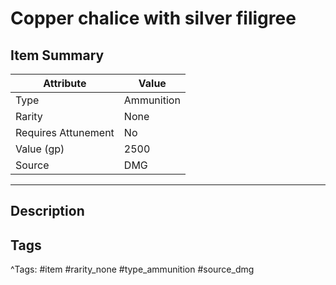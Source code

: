# Copper chalice with silver filigree

## Item Summary

| Attribute            | Value                        |
|----------------------|------------------------------|
| Type                 | Ammunition |
| Rarity               | None             |
| Requires Attunement  | No                |
| Value (gp)           | 2500    |
| Source               | DMG |

---

## Description



## Tags

^Tags: #item #rarity_none #type_ammunition #source_dmg